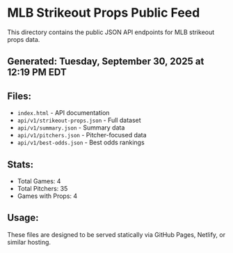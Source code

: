 # MLB Strikeout Props Public Feed

This directory contains the public JSON API endpoints for MLB strikeout props data.

## Generated: Tuesday, September 30, 2025 at 12:19 PM EDT

## Files:
- `index.html` - API documentation
- `api/v1/strikeout-props.json` - Full dataset
- `api/v1/summary.json` - Summary data
- `api/v1/pitchers.json` - Pitcher-focused data  
- `api/v1/best-odds.json` - Best odds rankings

## Stats:
- Total Games: 4
- Total Pitchers: 35
- Games with Props: 4

## Usage:
These files are designed to be served statically via GitHub Pages, Netlify, or similar hosting.
